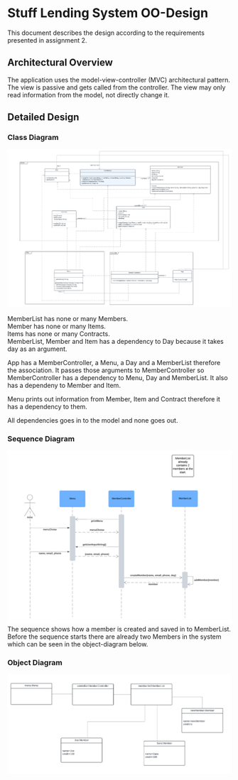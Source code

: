 # Stuff Lending System OO-Design
This document describes the design according to the requirements presented in assignment 2.

## Architectural Overview
The application uses the model-view-controller (MVC) architectural pattern. The view is passive and gets called from the controller. The view may only read information from the model, not directly change it.


## Detailed Design
### Class Diagram
![Class diagram](img/Class-Diagram.png)

MemberList has none or many Members.  
Member has none or many Items.  
Items has none or many Contracts.  
MemberList, Member and Item has a dependency to Day because it takes day as an argument.  

App has a MemberController, a Menu, a Day and a MemberList therefore the association. It passes those arguments to MemberController so MemberController has a dependency to Menu, Day and MemberList. It also has a dependeny to Member and Item.

Menu prints out information from Member, Item and Contract therefore it has a dependency to them.  

All dependencies goes in to the model and none goes out.

### Sequence Diagram
![Sequence diagram](img/Sequence-Diagram.png)  
The sequence shows how a member is created and saved in to MemberList. Before the sequence starts there are already two Members in the system which can be seen in the object-diagram below.

### Object Diagram
![Object diagram](img/Object-Diagram.png)